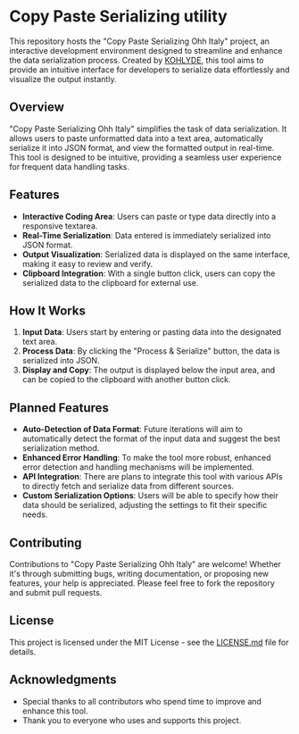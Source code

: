 # Copy Paste Serializing utility
This repository hosts the "Copy Paste Serializing Ohh Italy" project, an interactive development environment designed to streamline and enhance the data serialization process. Created by [KOHLYDE](https://github.com/KOHLYDE), this tool aims to provide an intuitive interface for developers to serialize data effortlessly and visualize the output instantly.

## Overview

"Copy Paste Serializing Ohh Italy" simplifies the task of data serialization. It allows users to paste unformatted data into a text area, automatically serialize it into JSON format, and view the formatted output in real-time. This tool is designed to be intuitive, providing a seamless user experience for frequent data handling tasks.

## Features

- **Interactive Coding Area**: Users can paste or type data directly into a responsive textarea.
- **Real-Time Serialization**: Data entered is immediately serialized into JSON format.
- **Output Visualization**: Serialized data is displayed on the same interface, making it easy to review and verify.
- **Clipboard Integration**: With a single button click, users can copy the serialized data to the clipboard for external use.

## How It Works

1. **Input Data**: Users start by entering or pasting data into the designated text area.
2. **Process Data**: By clicking the "Process & Serialize" button, the data is serialized into JSON.
3. **Display and Copy**: The output is displayed below the input area, and can be copied to the clipboard with another button click.

## Planned Features

- **Auto-Detection of Data Format**: Future iterations will aim to automatically detect the format of the input data and suggest the best serialization method.
- **Enhanced Error Handling**: To make the tool more robust, enhanced error detection and handling mechanisms will be implemented.
- **API Integration**: There are plans to integrate this tool with various APIs to directly fetch and serialize data from different sources.
- **Custom Serialization Options**: Users will be able to specify how their data should be serialized, adjusting the settings to fit their specific needs.

## Contributing

Contributions to "Copy Paste Serializing Ohh Italy" are welcome! Whether it's through submitting bugs, writing documentation, or proposing new features, your help is appreciated. Please feel free to fork the repository and submit pull requests.

## License

This project is licensed under the MIT License - see the [LICENSE.md](LICENSE) file for details.

## Acknowledgments

- Special thanks to all contributors who spend time to improve and enhance this tool.
- Thank you to everyone who uses and supports this project.

